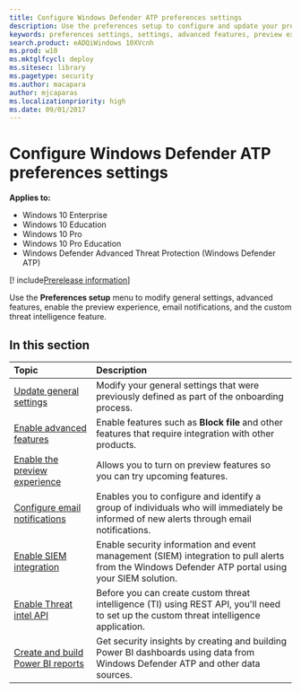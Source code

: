 ```yaml
---
title: Configure Windows Defender ATP preferences settings
description: Use the preferences setup to configure and update your preferences settings such as enabling advanced features, preview experience, email notifications, or custom threat intelligence.
keywords: preferences settings, settings, advanced features, preview experience, email notifications, custom threat intelligence
search.product: eADQiWindows 10XVcnh
ms.prod: w10
ms.mktglfcycl: deploy
ms.sitesec: library
ms.pagetype: security
ms.author: macapara
author: mjcaparas
ms.localizationpriority: high
ms.date: 09/01/2017
---
```

# Configure Windows Defender ATP preferences settings

**Applies to:**

- Windows 10 Enterprise
- Windows 10 Education
- Windows 10 Pro
- Windows 10 Pro Education
- Windows Defender Advanced Threat Protection (Windows Defender ATP)

[! include[Prerelease information](prerelease.md)]

Use the **Preferences setup** menu to modify general settings, advanced features, enable the preview experience, email notifications, and the custom threat intelligence feature.

## In this section

Topic | Description
:---|:---
[Update general settings](general-settings-windows-defender-advanced-threat-protection.md) | Modify your general settings that were previously defined as part of the onboarding process.
[Enable advanced features](advanced-features-windows-defender-advanced-threat-protection.md)| Enable features such as **Block file** and other features that require integration with other products.
[Enable the preview experience](preview-settings-windows-defender-advanced-threat-protection.md) | Allows you to turn on preview features so you can try upcoming features.
[Configure email notifications](configure-email-notifications-windows-defender-advanced-threat-protection.md) | Enables you to configure and identify a group of individuals who will immediately be informed of new alerts through email notifications.
[Enable SIEM integration](enable-siem-integration-windows-defender-advanced-threat-protection.md) | Enable security information and event management (SIEM) integration to pull alerts from the Windows Defender ATP portal using your SIEM solution.
[Enable Threat intel API](enable-custom-ti-windows-defender-advanced-threat-protection.md) | Before you can create custom threat intelligence (TI) using REST API, you'll need to set up the custom threat intelligence application.
[Create and build Power BI reports](powerbi-reports-windows-defender-advanced-threat-protection.md) | Get security insights by creating and building Power BI dashboards using data from Windows Defender ATP and other data sources.
